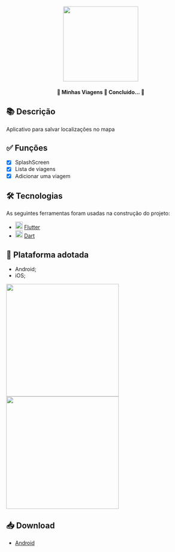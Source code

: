 <h1 align="center">
   <img src="https://firebasestorage.googleapis.com/v0/b/apostas-e1af2.appspot.com/o/flutter%2Fminhas_viagens%2Flogo.PNG?alt=media&token=61a8c56d-c71f-4636-9150-c44662378762" width="200">
</h1>

<h4 align="center"> 
	🚧 Minhas Viagens 🚀 Concluido...  🚧
</h4>

## 📚 Descrição

Aplicativo para salvar localizações no mapa

## ✅ Funções
  
  - [x] SplashScreen
  - [x] Lista de viagens
  - [x] Adicionar uma viagem

## 🛠 Tecnologias

As seguintes ferramentas foram usadas na construção do projeto:

- <img src="https://cdn.jsdelivr.net/gh/devicons/devicon/icons/flutter/flutter-original.svg" height="20" width="20"/> [Flutter](https://flutter.dev/?gclid=Cj0KCQjwkbuKBhDRARIsAALysV4sMSKWcOxrlBmdtlCcf3MAfNdH1ehbbWi6ZjjjdypPLsSvdTFiqOYaAon3EALw_wcB&gclsrc=aw.ds)
- <img src="https://cdn.jsdelivr.net/gh/devicons/devicon/icons/dart/dart-original.svg" height="20" width="20"/> [Dart](https://dart.dev/)

## 📱 Plataforma adotada

  - Android;
  - iOS;

<p float="left">
	<img src="https://firebasestorage.googleapis.com/v0/b/apostas-e1af2.appspot.com/o/flutter%2Fminhas_viagens%2Flista%20de%20viagens.PNG?alt=media&token=860f02a4-a1ce-4097-b3af-97354ccb6a22" width="300">
	<img src="https://firebasestorage.googleapis.com/v0/b/apostas-e1af2.appspot.com/o/flutter%2Fminhas_viagens%2FMapa.PNG?alt=media&token=f615ae78-e1dd-4ada-b6cb-d227a318210a" width="300">
</p>

## 📥 Download

  - [Android](https://drive.google.com/file/d/1CoVzCPQ85dckonCG2pJ-Q1k_9gENYjp0/view?usp=sharing)


